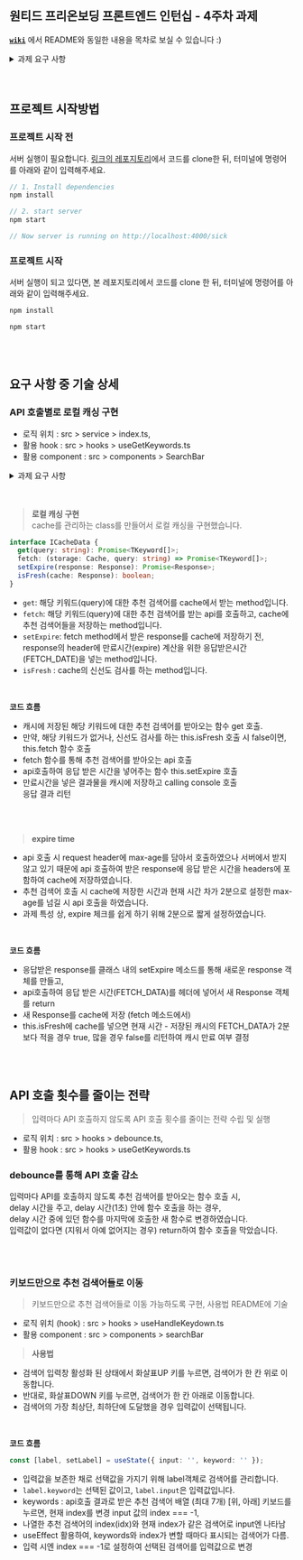
## 원티드 프리온보딩 프론트엔드 인턴십 - 4주차 과제
[**`wiki`**](https://github.com/Yang-ah/pre-onboarding-11th-4-12/wiki) 에서 README와 동일한 내용을 목차로 보실 수 있습니다 :) 


<details>
<summary> 과제 요구 사항 </summary>
<div markdown="1">
  
  - [x] [사이트](https://clinicaltrialskorea.com/)의 검색영역을 클론하기
  - [x] 질환명 검색시 API 호출 통해서 검색어 추천 기능 구현
    - [x] 검색어가 없을 시 “검색어 없음” 표출
  - [x] API 호출별로 로컬 캐싱 구현
    - [x] 캐싱 기능을 제공하는 라이브러리 사용 금지(React-Query 등)
    - [x] 캐싱을 어떻게 기술했는지에 대한 내용 README에 기술
    - [x] expire time을 구현할 경우 가산점
  - [x] 입력마다 API 호출하지 않도록 API 호출 횟수를 줄이는 전략 수립 및 실행
    - [x] README에 전략에 대한 설명 기술
  - [x] API를 호출할 때 마다 `console.info("calling api")` 출력을 통해 콘솔창에서 API 호출 횟수 확인이 가능하도록 설정
  - [x] 키보드만으로 추천 검색어들로 이동 가능하도록 구현
    - [x] 사용법 README에 기술 

</div>
</details>

<br>
<br>

## 프로젝트 시작방법

### 프로젝트 시작 전
서버 실행이 필요합니다. [링크의 레포지토리](https://github.com/walking-sunset/assignment-api)에서 코드를 clone한 뒤, 터미널에 명령어를 아래와 같이 입력해주세요.

  ```js
  // 1. Install dependencies
  npm install

  // 2. start server
  npm start

  // Now server is running on http://localhost:4000/sick
  ```

### 프로젝트 시작
서버 실행이 되고 있다면, 본 레포지토리에서 코드를 clone 한 뒤, 터미널에 명령어를 아래와 같이 입력해주세요.

  ```js
  npm install

  npm start
  ```

<br>
<br>


## 요구 사항 중 기술 상세


### API 호출별로 로컬 캐싱 구현


- 로직 위치 : src > service > index.ts, 
- 활용 hook : src > hooks > useGetKeywords.ts
- 활용 component : src > components > SearchBar
  

<details>
<summary> 과제 요구 사항 </summary>
<div markdown="1">
  
- [x] 캐싱 기능을 제공하는 라이브러리 사용 금지(React-Query 등)
- [x] API 호출별로 로컬 캐싱 구현 : 캐싱을 어떻게 기술했는지에 대한 내용 README에 기술
- [x] expire time을 구현할 경우 가산점


</div>
</details>



<br>
<br>

> **로컬 캐싱 구현** <br>
> cache를 관리하는 class를 만들어서 로컬 캐싱을 구현했습니다. 


```ts
interface ICacheData {
  get(query: string): Promise<TKeyword[]>;
  fetch: (storage: Cache, query: string) => Promise<TKeyword[]>;
  setExpire(response: Response): Promise<Response>;
  isFresh(cache: Response): boolean;
}
```
- `get`: 해당 키워드(query)에 대한 추천 검색어를 cache에서 받는 method입니다. 
- `fetch`: 해당 키워드(query)에 대한 추천 검색어를 받는 api를 호출하고, cache에 추천 검색어들을 저장하는 method입니다.
- `setExpire`: fetch method에서 받은 response를 cache에 저장하기 전, response의 header에 만료시간(expire) 계산을 위한 응답받은시간(FETCH_DATE)을 넣는 method입니다.  
- `isFresh` : cache의 신선도 검사를 하는 method입니다.

<br>

**코드 흐름** 
- 캐시에 저장된 해당 키워드에 대한 추천 검색어를 받아오는 함수 get 호출. <br>
- 만약, 해당 키워드가 없거나, 신선도 검사를 하는 this.isFresh 호출 시 false이면, this.fetch 함수 호출 <br>
- fetch 함수를 통해 추천 검색어를 받아오는 api 호출 <br>
- api호출하여 응답 받은 시간을 넣어주는 함수 this.setExpire 호출 <br>
- 만료시간을 넣은 결과물을 캐시에 저장하고 calling console 호출 <br>
응답 결과 리턴



<br>
<br>


> **expire time**
- api 호출 시 request header에 max-age를 담아서 호출하였으나 서버에서 받지 않고 있기 때문에 api 호출하여 받은 response에 응답 받은 시간을 headers에 포함하여 cache에 저장하였습니다. <br>
- 추천 검색어 호출 시 cache에 저장한 시간과 현재 시간 차가 2분으로 설정한 max-age를 넘길 시 api 호출을 하였습니다. <br>
- 과제 특성 상, expire 체크를 쉽게 하기 위해 2분으로 짧게 설정하였습니다. <br>

<br>

**코드 흐름** 
- 응답받은 response를 클래스 내의 setExpire 메소드를 통해 새로운 response 객체를 만들고, <br>
- api호출하여 응답 받은 시간(FETCH_DATA)를 헤더에 넣어서 새 Response 객체를 return<br>
- 새 Response를 cache에 저장 (fetch 메소드에서)<br>
- this.isFresh에 cache를 넣으면 현재 시간 - 저장된 캐시의 FETCH_DATA가 2분보다 적을 경우 true, 많을 경우 false를 리턴하여 캐시 만료 여부 결정<br>

<br>
<br>

## API 호출 횟수를 줄이는 전략

> 입력마다 API 호출하지 않도록 API 호출 횟수를 줄이는 전략 수립 및 실행


- 로직 위치 : src > hooks > debounce.ts,
- 활용 hook : src > hooks > useGetKeywords.ts

### debounce를 통해 API 호출 감소
입력마다 API를 호출하지 않도록 추천 검색어를 받아오는 함수 호출 시, <br>
delay 시간을 주고, delay 시간(1초) 안에 함수 호출을 하는 경우, <br>
delay 시간 중에 있던 함수를 마지막에 호출한 새 함수로 변경하였습니다. <br>
입력값이 없다면 (지워서 아예 없어지는 경우) return하여 함수 호출을 막았습니다. 

<br>
<br>


### 키보드만으로 추천 검색어들로 이동

> 키보드만으로 추천 검색어들로 이동 가능하도록 구현, 사용법 README에 기술 

- 로직 위치 (hook) : src > hooks > useHandleKeydown.ts
- 활용 component : src > components > searchBar


> **사용법**

- 검색어 입력창 활성화 된 상태에서 화살표UP 키를 누르면, 검색어가 한 칸 위로 이동합니다. <br>
- 반대로, 화살표DOWN 키를 누르면, 검색어가 한 칸 아래로 이동합니다. <br>
- 검색어의 가장 최상단, 최하단에 도달했을 경우 입력값이 선택됩니다. 

<br>

**코드 흐름**

```ts
const [label, setLabel] = useState({ input: '', keyword: '' });
```

- 입력값을 보존한 채로 선택값을 가지기 위해 label객체로 검색어를 관리합니다. 
- `label.keyword`는 선택된 값이고, `label.input`은 입력값입니다.
- keywords : api호출 결과로 받은 추천 검색어 배열 (최대 7개) [위, 아래] 키보드를 누르면, 현재 index를 변경 input 값의 index === -1,
- 나열한 추천 검색어의 index(idx)와 현재 index가 같은 검색어로 input엔 나타남
- useEffect 활용하여, keywords와 index가 변할 때마다 표시되는 검색어가 다름.
- 입력 시엔 index === -1로 설정하여 선택된 검색어를 입력값으로 변경


